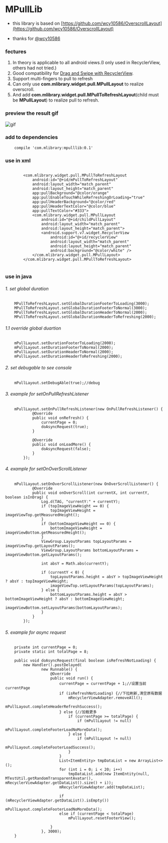 # MPullLib

* this library is based on [https://github.com/wcy10586/OverscrollLayout](https://github.com/wcy10586/OverscrollLayout)

* thanks for [@wcy10586](https://github.com/wcy10586)

### fectures

1. In theory is applicable to all android views.(I only used in RecyclerView, others had not tried.)
2. Good compatibility for [Drag and Swipe with RecyclerView](https://medium.com/@ipaulpro/drag-and-swipe-with-recyclerview-b9456d2b1aaf#.59itwdxpk).
3. Support multi-fingers to pull to refresh
4. Can only use **com.mlibrary.widget.pull.MPullLayout** to realize overscroll.
5. And add **com.mlibrary.widget.pull.MPullToRefreshLayout**(child must be **MPullLayout**) to realize pull to refresh.

### preview the result gif

![gif](pull-refresh.gif "pull-refresh")

### add to dependencies

```
	compile 'com.mlibrary:mpulllib:0.1'
```

### use in xml

```

        <com.mlibrary.widget.pull.MPullToRefreshLayout
            android:id="@+id/mPullToRefreshLayout"
            android:layout_width="match_parent"
            android:layout_height="match_parent"
            app:pullBackground="@color/orange"
            app:pullEnableTouchWhileRefreshingOrLoading="true"
            app:pullHeaderBackground="@color/red"
            app:pullHeaderTextColor="@color/blue"
            app:pullTextColor="#333">
            <com.mlibrary.widget.pull.MPullLayout
                android:id="@+id/childPullLayout"
                android:layout_width="match_parent"
                android:layout_height="match_parent">
                <android.support.v7.widget.RecyclerView
                    android:id="@+id/recyclerView"
                    android:layout_width="match_parent"
                    android:layout_height="match_parent"
                    android:background="@color/white" />
            </com.mlibrary.widget.pull.MPullLayout>
        </com.mlibrary.widget.pull.MPullToRefreshLayout>
        

```

### use in java

###### 1. set global duration


```
	MPullToRefreshLayout.setGlobalDurationFooterToLoading(3000);
	MPullToRefreshLayout.setGlobalDurationFooterToNormal(3000);          
	MPullToRefreshLayout.setGlobalDurationHeaderToNormal(2000);
	MPullToRefreshLayout.setGlobalDurationHeaderToRefreshing(2000);
```

###### 1.1 override global duartion

```
    mPullLayout.setDurationFooterToLoading(2000);
    mPullLayout.setDurationFooterToNormal(2000);
    mPullLayout.setDurationHeaderToNormal(2000);
    mPullLayout.setDurationHeaderToRefreshing(2000);
```


###### 2. set debugable to see console

```
	mPullLayout.setDebugAble(true);//debug
```

###### 3. example for *setOnPullRefreshListener*

```
	mPullLayout.setOnPullRefreshListener(new OnPullRefreshListener() {
            @Override
            public void onRefresh() {
                currentPage = 0;
                doAsyncRequest(true);
            }

            @Override
            public void onLoadMore() {
                doAsyncRequest(false);
            }
        });
```

###### 4. example for *setOnOverScrollListener*

```
	mPullLayout.setOnOverScrollListener(new OnOverScrollListener() {
            @Override
            public void onOverScroll(int currentX, int currentY, boolean isInDrag) {
                Log.d(TAG, "currentY:" + currentY);
                if (topImageViewHeight == 0) {
                    topImageViewHeight = imageViewTop.getMeasuredHeight();
                }
                if (bottomImageViewHeight == 0) {
                    bottomImageViewHeight = imageViewBottom.getMeasuredHeight();
                }
                ViewGroup.LayoutParams topLayoutParams = imageViewTop.getLayoutParams();
                ViewGroup.LayoutParams bottomLayoutParams = imageViewBottom.getLayoutParams();

                int absY = Math.abs(currentY);

                if (currentY < 0) {
                    topLayoutParams.height = absY > topImageViewHeight ? absY : topImageViewHeight;
                    imageViewTop.setLayoutParams(topLayoutParams);
                } else {
                    bottomLayoutParams.height = absY > bottomImageViewHeight ? absY : bottomImageViewHeight;
                    imageViewBottom.setLayoutParams(bottomLayoutParams);
                }
            }
        });
```

###### 5. example for *async request*

```
	private int currentPage = 0;
    private static int totalPage = 8;

    public void doAsyncRequest(final boolean isRefreshNotLoading) {
        new Handler().postDelayed(
                new Runnable() {
                    @Override
                    public void run() {
                        currentPage = currentPage + 1;//设置当前currentPage
                        if (isRefreshNotLoading) {//下拉刷新,清空原有数据
                            mRecyclerViewAdapter.removeAll();
                            mPullLayout.completeHeaderRefreshSuccess();
                        } else {//加载更多
                            if (currentPage >= totalPage) {
                                if (mPullLayout != null)
                                    mPullLayout.completeFooterLoadNoMoreData();
                            } else {
                                if (mPullLayout != null)
                                    mPullLayout.completeFooterLoadSuccess();
                            }
                        }
                        List<ItemEntity> tmpDataList = new ArrayList<>();
                        for (int i = 0; i < 20; i++)
                            tmpDataList.add(new ItemEntity(null, MTestUtil.getRandomTransparentAvatar(), mRecyclerViewAdapter.getDataList().size() + i));
                        mRecyclerViewAdapter.add(tmpDataList);

                        if (mRecyclerViewAdapter.getDataList().isEmpty())
                            mPullLayout.completeFooterLoadNoMoreData();
                        else if (currentPage < totalPage)
                            mPullLayout.resetFooterView();

                    }
                }, 3000);
    }
```
